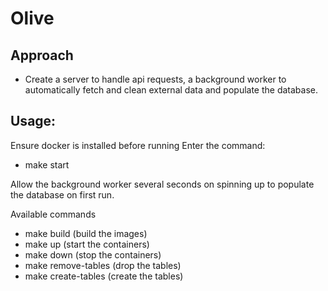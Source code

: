 # Olive


## Approach 
- Create a server to handle api requests, a background worker to automatically fetch and clean external data and populate the database. 

## Usage: 
Ensure docker is installed before running 
Enter the command:
- make start

Allow the background worker several seconds on spinning up to populate the database on first run.

Available commands 
- make build (build the images)
- make up (start the containers)
- make down (stop the containers)
- make remove-tables (drop the tables)
- make create-tables (create the tables)